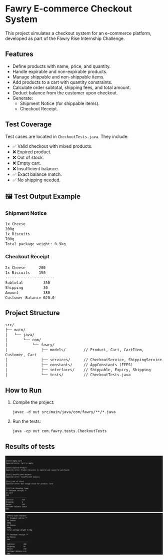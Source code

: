 # Fawry E-commerce Checkout System

This project simulates a checkout system for an e-commerce platform, developed as part of the Fawry Rise Internship Challenge.

##  Features

- Define products with name, price, and quantity.
- Handle expirable and non-expirable products.
- Manage shippable and non-shippable items.
- Add products to a cart with quantity constraints.
- Calculate order subtotal, shipping fees, and total amount.
- Deduct balance from the customer upon checkout.
- Generate:
    - Shipment Notice (for shippable items).
    - Checkout Receipt.

##  Test Coverage

Test cases are located in `CheckoutTests.java`. They include:

- ✅ Valid checkout with mixed products.
- ❌ Expired product.
- ❌ Out of stock.
- ❌ Empty cart.
- ❌ Insufficient balance.
- ✅ Exact balance match.
- ✅ No shipping needed.

## 🖼 Test Output Example

### **Shipment Notice**
```
1x Cheese
200g
1x Biscuits
700g
Total package weight: 0.9kg
```

### **Checkout Receipt**
```
2x Cheese      200
1x Biscuits    150
----------------------
Subtotal         350
Shipping         30
Amount           380
Customer Balance 620.0
```

##  Project Structure

```
src/
├── main/
│   └── java/
│       └── com/
│           └── fawry/
│               ├── models/        // Product, Cart, CartItem, Customer, Cart
│               ├── services/      // CheckoutService, ShippingService
│               ├── constants/     // AppConstants (FEES)
│               ├── interfaces/    // Shippable, Expiry, Shipping
│               └── tests/         // CheckoutTests.java
```

##  How to Run

1. Compile the project:
     ```
     javac -d out src/main/java/com/fawry/**/*.java
     ```
2. Run the tests:
     ```
     java -cp out com.fawry.tests.CheckoutTests
     ```
## Results of tests 

![Test Results part1](../../../../../src/main/java/com/fawry/Assets/test1.jpg)
![Test Results part1](../../../../../src/main/java/com/fawry/Assets/test2.jpg)